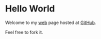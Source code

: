 Hello World
===========

Welcome to my [web] page hosted at [GitHub].

Feel free to fork it.

[web]: http://jordigil.github.io
[GitHub]: https://github.com